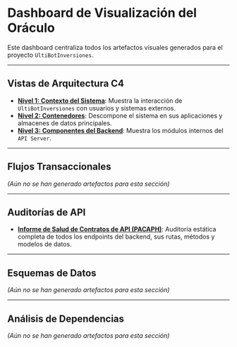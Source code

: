 # Dashboard de Visualización del Oráculo

Este dashboard centraliza todos los artefactos visuales generados para el proyecto `UltiBotInversiones`.

---

## Vistas de Arquitectura C4

- **[Nivel 1: Contexto del Sistema](./architecture_c4_level_1.md)**: Muestra la interacción de `UltiBotInversiones` con usuarios y sistemas externos.
- **[Nivel 2: Contenedores](./architecture_c4_level_2.md)**: Descompone el sistema en sus aplicaciones y almacenes de datos principales.
- **[Nivel 3: Componentes del Backend](./architecture_c4_level_3.md)**: Muestra los módulos internos del `API Server`.

---

## Flujos Transaccionales

*(Aún no se han generado artefactos para esta sección)*

---

## Auditorías de API

- **[Informe de Salud de Contratos de API (PACAPH)](./api_contract_health_report.md)**: Auditoría estática completa de todos los endpoints del backend, sus rutas, métodos y modelos de datos.

---

## Esquemas de Datos

*(Aún no se han generado artefactos para esta sección)*

---

## Análisis de Dependencias

*(Aún no se han generado artefactos para esta sección)*
